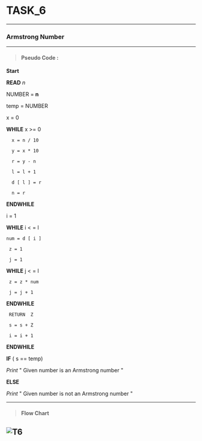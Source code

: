 <!--Heading-->
# TASK_6
---

### Armstrong Number

----
> #### Pseudo Code :
__Start__

__READ__      _n_

NUMBER =  __n__

temp = NUMBER

x = 0

__WHILE__  x >= 0

      x = n / 10

      y = x * 10

      r = y - n

      l = l + 1

      d [ l ] = r

      n = r

__ENDWHILE__

  i = 1

__WHILE__ i < = l
    
    num = d [ i ]
  
     z = 1
      
     j = 1

  __WHILE__ j < = l

     z = z * num

     j = j + 1
  __ENDWHILE__

     RETURN  Z

     s = s + Z

     i = i + 1

__ENDWHILE__

__IF__ ( s == temp)
    
   _Print_ " Given number is an Armstrong number "

__ELSE__

_Print_ " Given number is not an Armstrong number "

___

> #### Flow Chart

![T6](https://lh3.googleusercontent.com/iu_oy4XPpgZLUT9o9sZHxAASc5xQFjMhI0ViTJOCX1KfmW9A9tvIP2v5wJXPUqeLYijhmN3hcLJvby_38ns0DPSx0ADUxGkoL-p__OLjnhsyHgeFdjJ7=w1280)
---

     


     










